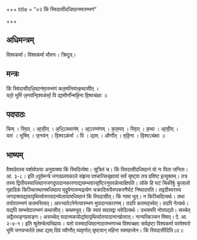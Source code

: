 +++
title = "०२ किं स्विदासीदधिष्ठानमारम्भणं"

+++
## अधिमन्त्रम्
विश्वकर्मा। विश्वकर्मा भौवनः। त्रिष्टुप्।

## मन्त्रः
किं स्वि॑दासीदधि॒ष्ठान॑मा॒रम्भ॑णं कत॒मत्स्वि॑त्क॒थासी॑त् ।  
यतो॒ भूमिं॑ ज॒नय॑न्वि॒श्वक॑र्मा॒ वि द्यामौर्णो॑न्महि॒ना वि॒श्वच॑क्षाः ॥

## पदपाठः
किम् । स्वि॒त् । आ॒सी॒त् । अ॒धि॒ऽस्थान॑म् । आ॒ऽरम्भ॑णम् । क॒त॒मत् । स्वि॒त् । क॒था । आ॒सी॒त् ।  
यतः॑ । भूमि॑म् । ज॒नय॑न् । वि॒श्वऽक॑र्मा । वि । द्याम् । और्णो॑त् । म॒हि॒ना । वि॒श्वऽच॑क्षाः ॥

## भाष्यम्
वैश्वदेवस्य पशोर्वपाया अनुवाक्या किं स्विदित्येषा। सूत्रितं च। किं स्विदासीदधिष्ठानं यो नः पिता जनिता। आ. ३-८। इति॥पूर्वमन्त्रे जगत्प्रलयकाले संहृत्य पश्चात्सिसृक्षायां सर्वं सृष्ट्वा तत्र प्रविष्ट इत्युक्तम्। तत्र तस्य द्वितीयस्याधिष्ठानजगदुपादानकारणाद्यसम्भवात्सृष्टिरनुपपन्नेत्याक्षिपति। लोके हि घटं चिकीर्षुः कुलालो गृहादिकं किञ्चित्स्थानमधिष्ठाय मृद्रूपेणारम्भद्रव्येण चक्रादिरूपैरुपकरणैर्घटं निष्पादयति। तद्वदीस्वरस्य जगदाश्रयद्यावापृथिव्योरुत्पादनवेलायामधिष्ठानं किं स्विदासीत्। किं नामा भूत्। न किञ्चिदित्यर्थः। तथा तयोरारम्भणं कतमस्त्वित्। आरभ्यतेऽनेनेत्यारम्भण मुपादानकारणम्। तदपि कतमद्भवेत्। तदपि नेत्यर्थः। यद्यपि सम्भवेदारम्भणं कथासीत्। कथमभूत्। किं स्वयं सदसद्वा भवेदित्यर्थः। उभयमपि नोपपद्यते। सच्चेत् अद्वैतभङ्गप्रसङ्गः। असच्चॆत् सदात्मकयोर्द्यावापृथिव्योरुपादानानर्हत्वात्। नान्यत्किञ्चन मिषत्। ऐ. आ. २-४-१। इति श्रुतेश्चेत्यभिप्रायः। यतो यस्मादधिष्ठानादारम्भणाच्च विश्वचक्षाः सर्वद्रष्टा विश्वकर्मा परमेश्वरो भूमिं जनयन्वर्तते तथा द्याम् दिवं व्यौर्णोत् व्यवृणोत् सृष्टवान् महिना स्वमहत्त्वेन। किं स्विदासीदिति॥२॥